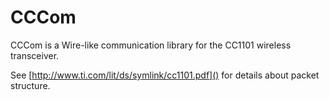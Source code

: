 CCCom
=====

CCCom is a Wire-like communication library for the CC1101 wireless transceiver.

See [http://www.ti.com/lit/ds/symlink/cc1101.pdf]() for details about packet structure.
